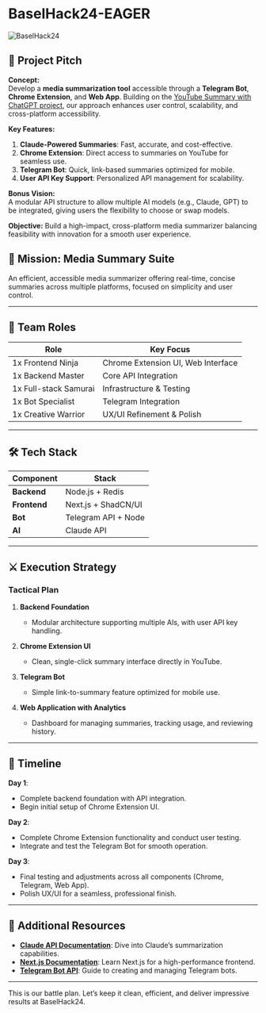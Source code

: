 # BaselHack24-EAGER

![BaselHack24](hack.webp)

## 📢 Project Pitch

**Concept:**  
Develop a **media summarization tool** accessible through a **Telegram Bot**, **Chrome Extension**, and **Web App**. Building on the [YouTube Summary with ChatGPT project](https://github.com/kazuki-sf/YouTube_Summary_with_ChatGPT), our approach enhances user control, scalability, and cross-platform accessibility.

**Key Features:**
1. **Claude-Powered Summaries**: Fast, accurate, and cost-effective.
2. **Chrome Extension**: Direct access to summaries on YouTube for seamless use.
3. **Telegram Bot**: Quick, link-based summaries optimized for mobile.
4. **User API Key Support**: Personalized API management for scalability.

**Bonus Vision:**  
A modular API structure to allow multiple AI models (e.g., Claude, GPT) to be integrated, giving users the flexibility to choose or swap models.

**Objective:** Build a high-impact, cross-platform media summarizer balancing feasibility with innovation for a smooth user experience.

## 🎯 Mission: Media Summary Suite

An efficient, accessible media summarizer offering real-time, concise summaries across multiple platforms, focused on simplicity and user control.


---

## 👥 Team Roles

| Role                | Key Focus                                  |
|---------------------|--------------------------------------------|
| 1x Frontend Ninja   | Chrome Extension UI, Web Interface         |
| 1x Backend Master   | Core API Integration                       |
| 1x Full-stack Samurai | Infrastructure & Testing               |
| 1x Bot Specialist   | Telegram Integration                       |
| 1x Creative Warrior | UX/UI Refinement & Polish                  |

---

## 🛠️ Tech Stack

| Component         | Stack               |
|-------------------|---------------------|
| **Backend**       | Node.js + Redis     |
| **Frontend**      | Next.js + ShadCN/UI |
| **Bot**           | Telegram API + Node |
| **AI**            | Claude API          |

---

## ⚔️ Execution Strategy

### Tactical Plan

1. **Backend Foundation**  
   - Modular architecture supporting multiple AIs, with user API key handling.

2. **Chrome Extension UI**  
   - Clean, single-click summary interface directly in YouTube.

3. **Telegram Bot**  
   - Simple link-to-summary feature optimized for mobile use.

4. **Web Application with Analytics**  
   - Dashboard for managing summaries, tracking usage, and reviewing history.

---

## 📅 Timeline

**Day 1**:  
- Complete backend foundation with API integration.
- Begin initial setup of Chrome Extension UI.

**Day 2**:  
- Complete Chrome Extension functionality and conduct user testing.
- Integrate and test the Telegram Bot for smooth operation.

**Day 3**:  
- Final testing and adjustments across all components (Chrome, Telegram, Web App).
- Polish UX/UI for a seamless, professional finish.

---

## 📂 Additional Resources

- **[Claude API Documentation](https://example.com/claude-api)**: Dive into Claude’s summarization capabilities.
- **[Next.js Documentation](https://nextjs.org/docs)**: Learn Next.js for a high-performance frontend.
- **[Telegram Bot API](https://core.telegram.org/bots/api)**: Guide to creating and managing Telegram bots.

---

This is our battle plan. Let’s keep it clean, efficient, and deliver impressive results at BaselHack24.
